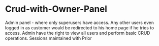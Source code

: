 # Crud-with-Owner-Panel

Admin panel - where only superusers have access. Any other users even logged in as customer would be redirected to his home page if he tries to access.
Admin have the right to view all users and perform basic CRUD operations.
Sessions maintained with Prior
